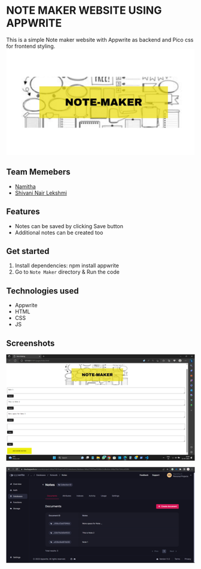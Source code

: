 # NOTE MAKER WEBSITE USING APPWRITE

This is a simple Note maker website with Appwrite as backend and Pico css for frontend styling.
![image](Image.jpeg)

## Team Memebers

- [Namitha](https://github.com/Namitha-S-11465)
- [Shivani Nair Lekshmi](https://github.com/ShivaniNair2003)

## Features

- Notes can be saved by clicking Save button
- Additional notes can be created too

## Get started

1. Install dependencies: npm install appwrite
2. Go to `Note Maker` directory & Run the code

## Technologies used

- Appwrite
- HTML
- CSS
- JS

## Screenshots

![image](Webpage.png)

![image](Appwritedb.png)
